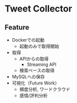 # Tweet Collector

## Feature

- Dockerでの起動
  - 起動のみで取得開始
- 取得
  - APIからの取得
    - Streaming API
  - 検索ベースの取得
- MySQLへの保存
- 可視化（Future Work）
  - 頻度分析, ワードクラウド
  - 感情/評判分析







